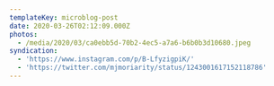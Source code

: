 ```yaml
---
templateKey: microblog-post
date: 2020-03-26T02:12:09.000Z
photos:
  - /media/2020/03/ca0ebb5d-70b2-4ec5-a7a6-b6b0b3d10680.jpeg
syndication:
  - 'https://www.instagram.com/p/B-LfyzigpiK/'
  - 'https://twitter.com/mjmoriarity/status/1243001617152118786'
---
```



